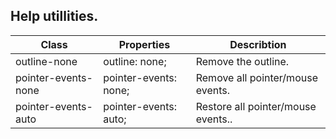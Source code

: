 ## Help utillities.

| Class               | Properties            | Describtion                        |
| ------------------- | --------------------- | ---------------------------------- |
| outline-none        | outline: none;        | Remove the outline.                |
| pointer-events-none | pointer-events: none; | Remove all pointer/mouse events.   |
| pointer-events-auto | pointer-events: auto; | Restore all pointer/mouse events.. |

<br/>
